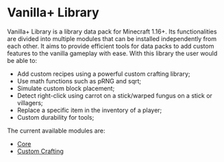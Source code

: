 # Vanilla+ Library

Vanilla+ Library is a library data pack for Minecraft 1.16+. Its functionalities are divided into multiple modules that can be installed independently from each other. It aims to provide efficient tools for data packs to add custom features to the vanilla gameplay with ease. With this library the user would be able to:
- Add custom recipes using a powerful custom crafting library;
- Use math functions such as pRNG and sqrt;
- Simulate custom block placement;
- Detect right-click using carrot on a stick/warped fungus on a stick or villagers;
- Replace a specific item in the inventory of a player;
- Custom durability for tools;

The current available modules are:
- [Core](https://github.com/TheWii/vanilla-plus-library/tree/custom-crafting/vplib-core-datapack)
- [Custom Crafting](https://github.com/TheWii/vanilla-plus-library/tree/custom-crafting/vplib-custom-crafting-datapack)